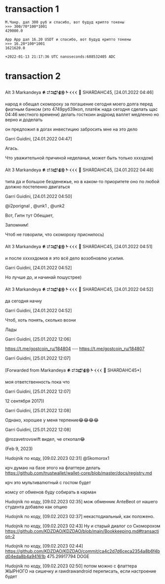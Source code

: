 # transaction 1

```
М.Чакр. дал 300 руб и спасибо, вот будуд крипто токены
>>> 300/70*100*1001
429000.0

Арр Арр дал 16.20 USDT и спасибо, вот будуд крипто токены
>>> 16.20*100*1001
1621620.0

+2022-01-13 21:17:36 UTC nanoseconds:688532405 ADC
```

# transaction 2

 Alt 3    Markandeya 𒀭𒄑𒉋𒂵𒈨𒌋𒌋𒌋 🐡 SHARDAHC45, [24.01.2022 04:46]
 
народ я обещал скомороху за погашение сегодня моего долга перед фиатным банком (это 4749руб39коп, платёж нада сегодня сделать щас 04:46 местного времени) делать госткоин андроид валлет медленно но верно и доделать

он предложил в догах инвестицию забросить мне на это дело

Garri Guidini, [24.01.2022 04:47]

Агась.

Что уважительной причиной неделанья, может быть только xxxxдом)

Alt 3    Markandeya 𒀭𒄑𒉋𒂵𒈨𒌋𒌋𒌋 🐡 SHARDAHC45, [24.01.2022 04:48]

типа да и большое безденежье, но в каком-то приоритете оно по любой должно постепенно двигаться

Garri Guidini, [24.01.2022 04:50]

@i2porignal , @unk1 , @unk2

Вот, Гипн тут Обещает, 

Запомним!

Чтоб не говорили, что скомороху приснилось)

 Alt 3 Markandeya 𒀭𒄑𒉋𒂵𒈨𒌋𒌋𒌋 🐡 SHARDAHC45, [24.01.2022 04:51]

и после xxxxxдомов я это всё дело возобновлю усилия.

Garri Guidini, [24.01.2022 04:52]

Но лучше до, и начинай пошустрее)

 Alt 3  Markandeya 𒀭𒄑𒉋𒂵𒈨𒌋𒌋𒌋 🐡 SHARDAHC45, [24.01.2022 04:52]

да сегодня начну

Garri Guidini, [24.01.2022 04:52]

Чтоб, хоть понять, сколько возни

Лады

Garri Guidini, [25.01.2022 12:06]

https://t.me/gostcoin_ru/184804  --- https://t.me/gostcoin_ru/184807

Garri Guidini, [25.01.2022 12:07]

[Forwarded from Markandeya 𒀭𒄑𒉋𒂵𒈨𒌋𒌋𒌋 🐡 SHARDAHC45*]

моя ответственность пока что

Garri Guidini, [25.01.2022 12:07]

12 сентября 2017))

Garri Guidini, [25.01.2022 12:08]

Однако, хорошее у меня терпение😂😂😂😂

Garri Guidini, [25.01.2022 12:08]

@rozavetrovswift видел, че откопал😂

(Feb 9, 2023)

Hudojnik по коду, [09.02.2023 02:31]
@Skomorox1 

крч думаю на базе этого на флаттере делать https://github.com/trustwallet/wallet-core/blob/master/docs/registry.md

крч это мультивалютный с гостом будет

комсу от обменов буду собирать в карман

Hudojnik по коду, [09.02.2023 02:35]
мож обменник AnteBeot от нашего студента добавлю как опцию

Hudojnik по коду, [09.02.2023 02:37]
некастодиальный, как положено.

Hudojnik по коду, [09.02.2023 02:43]
Ну и старый диалог со  Скоморохом https://github.com/KDZDAO/KDZDAO/blob/main/Bookkeeping.md#transaction-2

Hudojnik по коду, [09.02.2023 02:44]
https://github.com/KDZDAO/KDZDAO/commit/ca4c2d7d6ceca2354a8b6f4bd04eda8b4a94161b 475.29917794 DOGE

Hudojnik по коду, [09.02.2023 02:50]
потом можно с флаттера ЖЫРНОГО на сишечку и rawdrawandroid переписать, если настроение будет
